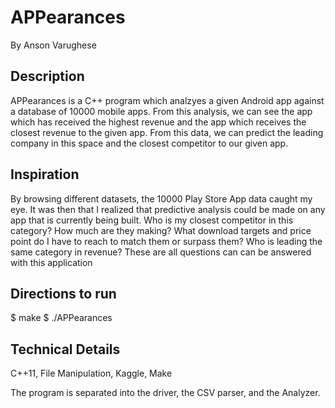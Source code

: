 # APPearances
By Anson Varughese

## Description
APPearances is a C++ program which analzyes a given Android app against a database of 10000 mobile apps. From this analysis, we can see the app which has received the highest revenue and the app which receives the closest revenue to the given app. From this data, we can predict the leading company in this space and the closest competitor to our given app.

## Inspiration
By browsing different datasets, the 10000 Play Store App data caught my eye. It was then that I realized that predictive analysis could be made on any app that is currently being built. Who is my closest competitor in this category? How much are they making? What download targets and price point do I have to reach to match them or surpass them? Who is leading the same category in revenue? These are all questions can can be answered with this application

## Directions to run
$ make
$ ./APPearances

## Technical Details
C++11, File Manipulation, Kaggle, Make 

The program is separated into the driver, the CSV parser, and the Analyzer. 
